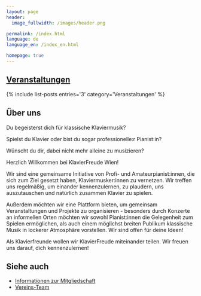```yaml
---
layout: page
header:
  image_fullwidth: /images/header.png

permalink: /index.html
language: de
language_en: /index_en.html

homepage: true
---
```


## <a href="/veranstaltungen/">Veranstaltungen</a> <a name="Veranstaltungen"/>

{% include list-posts entries='3' category='Veranstaltungen' %}



## Über uns

Du begeisterst dich für klassische Klaviermusik?

Spielst du Klavier oder bist du sogar professionelle:r Pianist:in?

Wünscht du dir, dabei nicht mehr alleine zu musizieren?
 
Herzlich Willkommen bei KlavierFreude Wien!
 
Wir sind eine gemeinsame Initiative von Profi- und Amateurpianist:innen, die sich zum Ziel gesetzt haben, Klaviermusker:innen zu vernetzen. Wir treffen uns regelmäßig, um einander kennenzulernen, zu plaudern, uns auszutauschen und natürlich zusammen Klavier zu spielen.

Außerdem möchten wir eine Plattform bieten, um gemeinsam Veranstaltungen und
Projekte zu organisieren - besonders durch Konzerte an informellen Orten möchten wir sowohl
Pianist:innen die Gelegenheit zum Spielen ermöglichen, als auch einem möglichst breiten Publikum
klassische Musik in lockerer Atmosphäre vorstellen. Wir sind offen für deine Ideen!
 
Als Klavierfreunde wollen wir KlavierFreude miteinander teilen. Wir freuen uns darauf, dich kennenzulernen!


## Siehe auch

* [Informationen zur Mitgliedschaft](/mitgliedschaft)
* [Vereins-Team](/team/)

